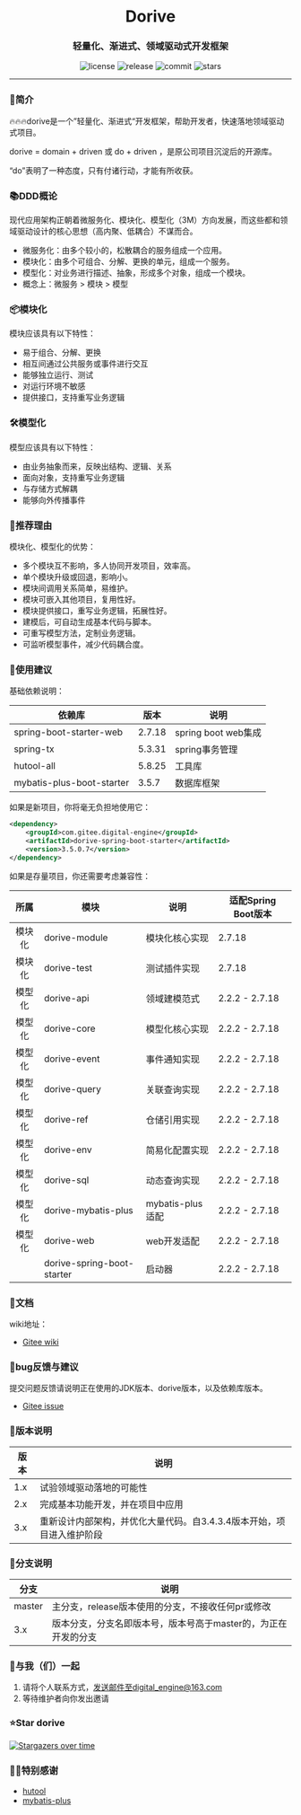 <h1 align="center">Dorive</h1>
<h3 align="center">轻量化、渐进式、领域驱动式开发框架</h3>
<p align="center">
  <img src="https://img.shields.io/github/license/chentaoah/dorive" alt="license">
  <img src="https://img.shields.io/github/v/release/chentaoah/dorive?display_name=tag&include_prereleases" alt="release">
  <img src="https://img.shields.io/github/commit-activity/y/chentaoah/dorive" alt="commit">
  <img src="https://img.shields.io/github/stars/chentaoah/dorive?color=%231890FF&style=flat-square" alt="stars">
</p>
<hr/>

###  🎁简介

🔥🔥🔥dorive是一个”轻量化、渐进式“开发框架，帮助开发者，快速落地领域驱动式项目。 

dorive = domain + driven 或 do + driven ，是原公司项目沉淀后的开源库。

“do”表明了一种态度，只有付诸行动，才能有所收获。

### 📚DDD概论

现代应用架构正朝着微服务化、模块化、模型化（3M）方向发展，而这些都和领域驱动设计的核心思想（高内聚、低耦合）不谋而合。

- 微服务化：由多个较小的，松散耦合的服务组成一个应用。
- 模块化：由多个可组合、分解、更换的单元，组成一个服务。
- 模型化：对业务进行描述、抽象，形成多个对象，组成一个模块。
- 概念上：微服务 > 模块 > 模型

### 📦模块化

模块应该具有以下特性：

- 易于组合、分解、更换
- 相互间通过公共服务或事件进行交互
- 能够独立运行、测试
- 对运行环境不敏感
- 提供接口，支持重写业务逻辑

### 🛠️模型化

模型应该具有以下特性：

- 由业务抽象而来，反映出结构、逻辑、关系
- 面向对象，支持重写业务逻辑
- 与存储方式解耦
- 能够向外传播事件

###  💯推荐理由

模块化、模型化的优势：

- 多个模块互不影响，多人协同开发项目，效率高。
- 单个模块升级或回退，影响小。
- 模块间调用关系简单，易维护。
- 模块可嵌入其他项目，复用性好。
- 模块提供接口，重写业务逻辑，拓展性好。
- 建模后，可自动生成基本代码与脚本。
- 可重写模型方法，定制业务逻辑。
- 可监听模型事件，减少代码耦合度。

### 💬使用建议

基础依赖说明：

| 依赖库                    | 版本   | 说明                |
| ------------------------- | ------ | ------------------- |
| spring-boot-starter-web   | 2.7.18 | spring boot web集成 |
| spring-tx                 | 5.3.31 | spring事务管理      |
| hutool-all                | 5.8.25 | 工具库              |
| mybatis-plus-boot-starter | 3.5.7  | 数据库框架          |

如果是新项目，你将毫无负担地使用它：

```xml
<dependency>
    <groupId>com.gitee.digital-engine</groupId>
    <artifactId>dorive-spring-boot-starter</artifactId>
    <version>3.5.0.7</version>
</dependency>
```

如果是存量项目，你还需要考虑兼容性：

|  所属  | 模块                       | 说明             | 适配Spring Boot版本 |
| :----: | -------------------------- | ---------------- | ------------------- |
| 模块化 | dorive-module              | 模块化核心实现   | 2.7.18              |
| 模块化 | dorive-test                | 测试插件实现     | 2.7.18              |
| 模型化 | dorive-api                 | 领域建模范式     | 2.2.2 - 2.7.18      |
| 模型化 | dorive-core                | 模型化核心实现   | 2.2.2 - 2.7.18      |
| 模型化 | dorive-event               | 事件通知实现     | 2.2.2 - 2.7.18      |
| 模型化 | dorive-query               | 关联查询实现     | 2.2.2 - 2.7.18      |
| 模型化 | dorive-ref                 | 仓储引用实现     | 2.2.2 - 2.7.18      |
| 模型化 | dorive-env                 | 简易化配置实现   | 2.2.2 - 2.7.18      |
| 模型化 | dorive-sql                 | 动态查询实现     | 2.2.2 - 2.7.18      |
| 模型化 | dorive-mybatis-plus        | mybatis-plus适配 | 2.2.2 - 2.7.18      |
| 模型化 | dorive-web                 | web开发适配      | 2.2.2 - 2.7.18      |
|        | dorive-spring-boot-starter | 启动器           | 2.2.2 - 2.7.18      |

### 📝文档

wiki地址：

- [Gitee wiki](https://gitee.com/digital-engine/dorive/wikis/pages)

### 🐞bug反馈与建议

提交问题反馈请说明正在使用的JDK版本、dorive版本，以及依赖库版本。

- [Gitee issue](https://gitee.com/digital-engine/dorive/issues)

### 📘版本说明

| 版本 | 说明                                                         |
| ---- | ------------------------------------------------------------ |
| 1.x  | 试验领域驱动落地的可能性                                     |
| 2.x  | 完成基本功能开发，并在项目中应用                             |
| 3.x  | 重新设计内部架构，并优化大量代码。自3.4.3.4版本开始，项目进入维护阶段 |

### 🌿分支说明

| 分支   | 说明                                                         |
| ------ | ------------------------------------------------------------ |
| master | 主分支，release版本使用的分支，不接收任何pr或修改            |
| 3.x    | 版本分支，分支名即版本号，版本号高于master的，为正在开发的分支 |

### 🤝与我（们）一起

1. 请将个人联系方式，发送邮件至digital_engine@163.com
2. 等待维护者向你发出邀请

###  ⭐Star dorive

[![Stargazers over time](https://starchart.cc/chentaoah/dorive.svg?variant=adaptive)](https://starchart.cc/chentaoah/dorive)

### 🙏🏻特别感谢

- [hutool](https://gitee.com/dromara/hutool/tree/v5-master/)
- [mybatis-plus](https://gitee.com/baomidou/mybatis-plus/tree/master/)




